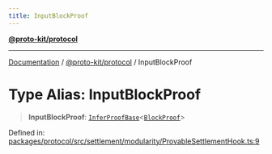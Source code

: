 ```yaml
---
title: InputBlockProof
---
```


[**@proto-kit/protocol**](../README.md)

***

[Documentation](../../../README.md) / [@proto-kit/protocol](../README.md) / InputBlockProof

# Type Alias: InputBlockProof

> **InputBlockProof**: [`InferProofBase`](../../common/type-aliases/InferProofBase.md)\<[`BlockProof`](BlockProof.md)\>

Defined in: [packages/protocol/src/settlement/modularity/ProvableSettlementHook.ts:9](https://github.com/proto-kit/framework/blob/28efa802e3737fc3b77339148b307ef7246f3ef1/packages/protocol/src/settlement/modularity/ProvableSettlementHook.ts#L9)
